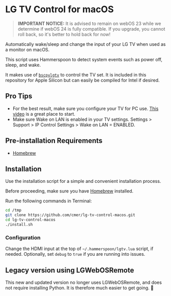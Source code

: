 # LG TV Control for macOS

> **IMPORTANT NOTICE:** It is advised to remain on webOS 23 while we determine if webOS 24 is fully compatible. If you upgrade, you cannot roll back, so it's better to hold back for now!

Automatically wake/sleep and change the input of your LG TV when used as a monitor on macOS.

This script uses Hammerspoon to detect system events such as power off, sleep, and wake.

It makes use of [`bscpylgtv`](https://github.com/chros73/bscpylgtv) to control the TV set. It is included in this repository for Apple Silicon but can easily be compiled for Intel if desired.

## Pro Tips

- For the best result, make sure you configure your TV for PC use. [This video](https://youtu.be/zv-2yP7Rumo?si=vlrtGhWwUl8aSjnt) is a great place to start.
- Make sure Wake on LAN is enabled in your TV settings. Settings > Support > IP Control Settings > Wake on LAN = ENABLED.

## Pre-installation Requirements

- [Homebrew](https://brew.sh/)

## Installation

Use the installation script for a simple and convenient installation process.

Before proceeding, make sure you have [Homebrew](https://brew.sh) installed.

Run the following commands in Terminal:

```bash
cd /tmp
git clone https://github.com/cmer/lg-tv-control-macos.git
cd lg-tv-control-macos
./install.sh
```

### Configuration
Change the HDMI input at the top of `~/.hammerspoon/lgtv.lua` script, if needed. Optionally, set `debug` to `true` if you are running into issues.


## Legacy version using LGWebOSRemote

This new and updated version no longer uses LGWebOSRemote, and does not require installing Python. It is therefore much easier to get going. 🎉

